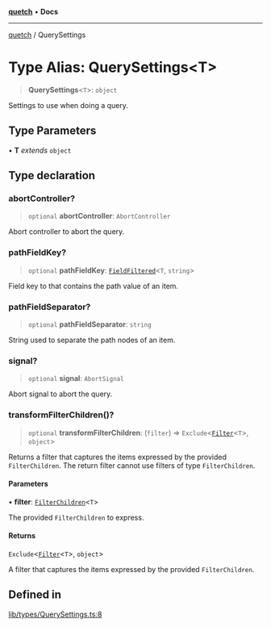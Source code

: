[**quetch**](../README.md) • **Docs**

***

[quetch](../README.md) / QuerySettings

# Type Alias: QuerySettings\<T\>

> **QuerySettings**\<`T`\>: `object`

Settings to use when doing a query.

## Type Parameters

• **T** *extends* `object`

## Type declaration

### abortController?

> `optional` **abortController**: `AbortController`

Abort controller to abort the query.

### pathFieldKey?

> `optional` **pathFieldKey**: [`FieldFiltered`](FieldFiltered.md)\<`T`, `string`\>

Field key to that contains the path value of an item.

### pathFieldSeparator?

> `optional` **pathFieldSeparator**: `string`

String used to separate the path nodes of an item.

### signal?

> `optional` **signal**: `AbortSignal`

Abort signal to abort the query.

### transformFilterChildren()?

> `optional` **transformFilterChildren**: (`filter`) => `Exclude`\<[`Filter`](Filter.md)\<`T`\>, `object`\>

Returns a filter that captures the items expressed by the provided `FilterChildren`. The return filter cannot use filters of type `FilterChildren`.

#### Parameters

• **filter**: [`FilterChildren`](FilterChildren.md)\<`T`\>

The provided `FilterChildren` to express.

#### Returns

`Exclude`\<[`Filter`](Filter.md)\<`T`\>, `object`\>

A filter that captures the items expressed by the provided `FilterChildren`.

## Defined in

[lib/types/QuerySettings.ts:8](https://github.com/nevoland/quetch/blob/4c3c4d08a348f3317d0dfdffa7516132c18306c7/lib/types/QuerySettings.ts#L8)
